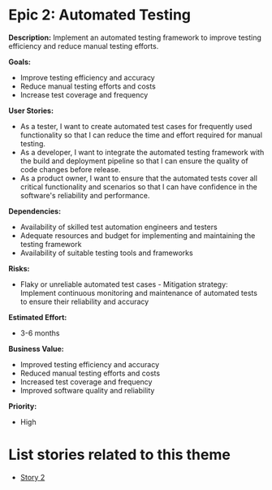 # Epic 2: Automated Testing

**Description:** Implement an automated testing framework to improve testing efficiency and reduce manual testing efforts.

**Goals:**
- Improve testing efficiency and accuracy
- Reduce manual testing efforts and costs
- Increase test coverage and frequency

**User Stories:**
- As a tester, I want to create automated test cases for frequently used functionality so that I can reduce the time and effort required for manual testing.
- As a developer, I want to integrate the automated testing framework with the build and deployment pipeline so that I can ensure the quality of code changes before release.
- As a product owner, I want to ensure that the automated tests cover all critical functionality and scenarios so that I can have confidence in the software's reliability and performance.

**Dependencies:**
- Availability of skilled test automation engineers and testers
- Adequate resources and budget for implementing and maintaining the testing framework
- Availability of suitable testing tools and frameworks

**Risks:**
- Flaky or unreliable automated test cases - Mitigation strategy: Implement continuous monitoring and maintenance of automated tests to ensure their reliability and accuracy

**Estimated Effort:**
- 3-6 months

**Business Value:**
- Improved testing efficiency and accuracy
- Reduced manual testing efforts and costs
- Increased test coverage and frequency
- Improved software quality and reliability

**Priority:**
- High
  
<!-- 3. The link is not linked to the correct story (FIXED) -->
# List stories related to this theme
- [Story 2](stories/story_auto_testing.md)